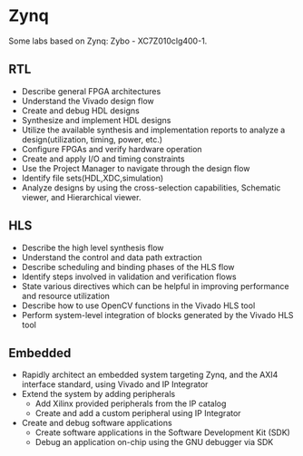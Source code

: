# Zynq
 Some labs based on Zynq: Zybo - XC7Z010clg400-1.

## RTL

- Describe general FPGA architectures
- Understand the Vivado design flow
- Create and debug HDL designs
- Synthesize and implement HDL designs
- Utilize the available synthesis and implementation reports to analyze a design(utilization, timing, power, etc.)
- Configure FPGAs and verify hardware operation
- Create and apply I/O and timing constraints
- Use the Project Manager to navigate through the design flow
- Identify file sets(HDL,XDC,simulation)
- Analyze designs by using the cross-selection capabilities, Schematic viewer, and Hierarchical viewer.

## HLS

- Describe the high level synthesis flow
- Understand the control and data path extraction
- Describe scheduling and binding phases of the HLS flow
- Identify steps involved in validation and verification flows
- State various directives which can be helpful in improving performance and resource utilization
- Describe how to use OpenCV functions in the Vivado HLS tool
- Perform system-level integration of blocks generated by the Vivado HLS tool

## Embedded

- Rapidly architect an embedded system targeting Zynq, and the AXI4 interface standard, using Vivado and IP Integrator
- Extend the system by adding peripherals
  - Add Xilinx provided peripherals from the IP catalog
  - Create and add a custom peripheral using IP Integrator
- Create and debug software applications
  - Create software applications in the Software Development Kit (SDK)
  - Debug an application on-chip using the GNU debugger via SDK